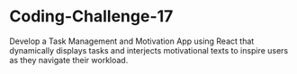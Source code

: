 # Coding-Challenge-17
Develop a Task Management and Motivation App using React that dynamically displays tasks and interjects motivational texts to inspire users as they navigate their workload.
